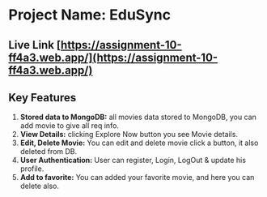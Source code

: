 # Project Name: EduSync
## Live Link [https://assignment-10-ff4a3.web.app/](https://assignment-10-ff4a3.web.app/)

## Key Features

1. **Stored data to MongoDB:** all movies data stored to MongoDB, you can add movie to give all req info.  
3. **View Details:** clicking Explore Now button you see Movie details. 
3. **Edit, Delete Movie:** You can edit and delete movie click a button, it also deleted from DB. 
2. **User Authentication:** User can register, Login, LogOut & update his profile. 
3. **Add to favorite:** You can added your favorite movie, and here you can delete also. 